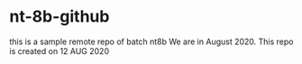 # nt-8b-github
this is a sample remote repo of batch nt8b
We are in August 2020.
This repo is created on 12 AUG 2020
